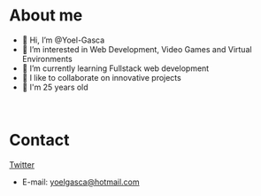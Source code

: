 # About me
- 👋 Hi, I’m @Yoel-Gasca
- 👀 I’m interested in Web Development, Video Games and Virtual Environments
- 🌱 I’m currently learning Fullstack web development
- 💞️ I like to collaborate on innovative projects
- 🎊  I'm 25 years old
<br>

# Contact
<a href="https://twitter.com/YoelGH97">Twitter</a>
- E-mail: yoelgasca@hotmail.com
<!---
Yoel-Gasca/Yoel-Gasca is a ✨ special ✨ repository because its `README.md` (this file) appears on your GitHub profile.
You can click the Preview link to take a look at your changes.
--->
